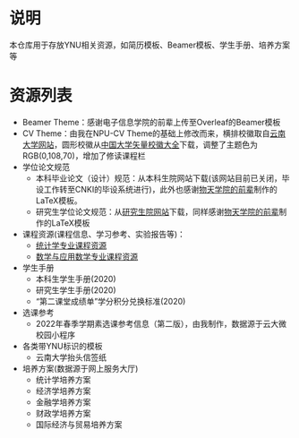# 说明

本仓库用于存放YNU相关资源，如简历模板、Beamer模板、学生手册、培养方案等

# 资源列表

- Beamer Theme：感谢电子信息学院的前辈上传至Overleaf的Beamer模板
- CV Theme：由我在NPU-CV Theme的基础上修改而来，横排校徽取自[云南大学网站](https://www.ynu.edu.cn/)，圆形校徽从[中国大学矢量校徽大全](https://www.urongda.com/)下载，调整了主题色为RGB(0,108,70)，增加了修读课程栏
- 学位论文规范
    - 本科毕业论文（设计）规范：从本科生院网站下载(该网站目前已关闭，毕设工作转至CNKI的毕设系统进行)，此外也感谢[物天学院的前辈](https://github.com/Astro-Lee)制作的LaTeX模板。
    - 研究生学位论文规范：从[研究生院网站](http://www.grs.ynu.edu.cn/info/1037/1540.htm)下载，同样感谢[物天学院的前辈](https://github.com/Astro-Lee)制作的LaTeX模板
- 课程资源(课程信息、学习参考、实验报告等)：
    - [统计学专业课程资源](./统计学专业课程资源)
    - [数学与应用数学专业课程资源](./数学与应用数学课程资源)
- 学生手册
    - 本科生学生手册(2020)
    - 研究生学生手册(2020)
    - “第二课堂成绩单”学分积分兑换标准(2020)
- 选课参考
    - 2022年春季学期素选课参考信息（第二版），由我制作，数据源于云大微校园小程序
- 各类带YNU标识的模板
    - 云南大学抬头信签纸
- 培养方案(数据源于网上服务大厅)
    - 统计学培养方案
    - 经济学培养方案
    - 金融学培养方案
    - 财政学培养方案
    - 国际经济与贸易培养方案
